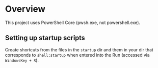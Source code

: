# Overview

This project uses PowerShell Core (pwsh.exe, not powershell.exe).

## Setting up startup scripts

Create shortcuts from the files in the `startup` dir and them in your dir that corresponds to `shell:startup` when entered into the Run (accessed via `WindowsKey + R`).
